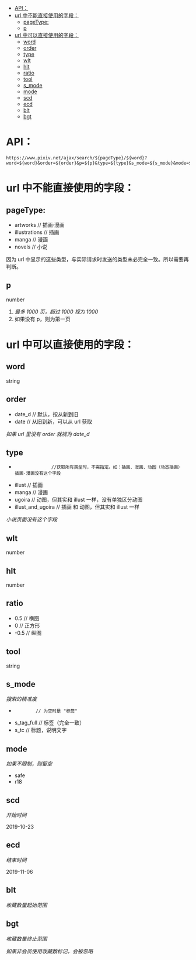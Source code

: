 <!-- TOC -->

- [API：](#api)
- [url 中不能直接使用的字段：](#url-%e4%b8%ad%e4%b8%8d%e8%83%bd%e7%9b%b4%e6%8e%a5%e4%bd%bf%e7%94%a8%e7%9a%84%e5%ad%97%e6%ae%b5)
  - [pageType:](#pagetype)
  - [p](#p)
- [url 中可以直接使用的字段：](#url-%e4%b8%ad%e5%8f%af%e4%bb%a5%e7%9b%b4%e6%8e%a5%e4%bd%bf%e7%94%a8%e7%9a%84%e5%ad%97%e6%ae%b5)
  - [word](#word)
  - [order](#order)
  - [type](#type)
  - [wlt](#wlt)
  - [hlt](#hlt)
  - [ratio](#ratio)
  - [tool](#tool)
  - [s_mode](#smode)
  - [mode](#mode)
  - [scd](#scd)
  - [ecd](#ecd)
  - [blt](#blt)
  - [bgt](#bgt)

<!-- /TOC -->

# API：

```
https://www.pixiv.net/ajax/search/${pageType}/${word}?word=${word}&order=${order}&p=${p}&type=${type}&s_mode=${s_mode}&mode=${mode}&wlt=${wlt}&hlt=${hlt}&ratio=${ratio}&tool=${tool}&scd=${scd}&ecd=$(ecd)&blt=${blt}&bgt=$(bgt)
```

# url 中不能直接使用的字段：

## pageType:
- artworks  // 插画·漫画
- illustrations // 插画
- manga // 漫画
- novels  // 小说

因为 url 中显示的这些类型，与实际请求时发送的类型未必完全一致。所以需要再判断。

## p

number

1. *最多 1000 页，超过 1000 视为 1000*
2. 如果没有 p，则为第一页

# url 中可以直接使用的字段：

## word

string   

## order

- date_d  // 默认，按从新到旧
- date  // 从旧到新，可以从 url 获取

*如果 url 里没有 order 就视为 date_d*


## type
-                   //获取所有类型时，不需指定。如：插画、漫画、动图（动态插画）  插画·漫画没有这个字段
- illust            // 插画
- manga             // 漫画
- ugoira            // 动图，但其实和 illust 一样，没有单独区分动图
- illust_and_ugoira // 插画 和 动图，但其实和 illust 一样

*小说页面没有这个字段*

## wlt

number


## hlt

number


## ratio
- 0.5  // 横图
- 0   // 正方形
- -0.5  // 纵图

## tool
string

## s_mode

*搜索的精准度*

-             // 为空时是 "标签"
- s_tag_full  // 标签（完全一致）
- s_tc        // 标题，说明文字

## mode

*如果不限制，则留空*

- safe
- r18

## scd

*开始时间*

2019-10-23

## ecd

*结束时间*

2019-11-06

## blt

*收藏数量起始范围*

## bgt

*收藏数量终止范围*

*如果非会员使用收藏数标记，会被忽略*